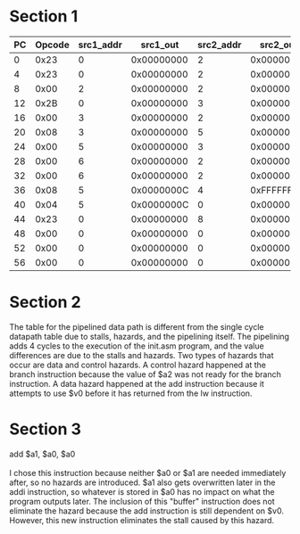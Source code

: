 # Section 1

| PC | Opcode | src1_addr | src1_out   | src2_addr | src2_out   | dst_addr | dst_data   |
|----|--------|-----------|------------|-----------|------------|----------|------------|
| 0  | 0x23   | 0         | 0x00000000 | 2         | 0x00000000 | 0        | 0x00000000 |
| 4  | 0x23   | 0         | 0x00000000 | 2         | 0x00000000 | 0        | 0x00000000 |
| 8  | 0x00   | 2         | 0x00000000 | 2         | 0x00000000 | 0        | 0xxxxxxxxx |
| 12 | 0x2B   | 0         | 0x00000000 | 3         | 0x00000000 | 2        | 0x00000056 |
| 16 | 0x00   | 3         | 0x00000000 | 2         | 0x00000056 | 2        | 0x00000056 |
| 20 | 0x08   | 3         | 0x00000000 | 5         | 0x00000000 | 3        | 0x00000000 |
| 24 | 0x00   | 5         | 0x00000000 | 3         | 0x00000000 | 3        | 0x00000084 |
| 28 | 0x00   | 6         | 0x00000000 | 2         | 0x00000056 | 4        | 0xFFFFFFAA |
| 32 | 0x00   | 6         | 0x00000000 | 2         | 0x00000056 | 5        | 0x0000000C |
| 36 | 0x08   | 5         | 0x0000000C | 4         | 0xFFFFFFAA | 6        | 0x00000000 |
| 40 | 0x04   | 5         | 0x0000000C | 0         | 0x00000000 | 7        | 0x00000056 |
| 44 | 0x23   | 0         | 0x00000000 | 8         | 0x00000000 | 8        | 0xFFFFFFA9 |
| 48 | 0x00   | 0         | 0x00000000 | 0         | 0x00000000 | 6        | 0x00000000 |
| 52 | 0x00   | 0         | 0x00000000 | 0         | 0x00000000 | 31       | 0x0000000C |
| 56 | 0x00   | 0         | 0x00000000 | 0         | 0x00000000 | 8        | 0x00000000 |

# Section 2

The table for the pipelined data path is different from the single cycle datapath table due to stalls, hazards, and the pipelining itself. The pipelining adds 4 cycles to the execution of the init.asm program, and the value differences are due to the stalls and hazards. Two types of hazards that occur are data and control hazards. A control hazard happened at the branch instruction because the value of $a2 was not ready for the branch instruction. A data hazard happened at the add instruction because it attempts to use $v0 before it has returned from the lw instruction.

# Section 3

add $a1, $a0, $a0 <br/> <br/>
I chose this instruction because neither $a0 or $a1 are needed immediately after, so no hazards are introduced. $a1 also gets overwritten later in the addi instruction, so whatever is stored in $a0 has no impact on what the program outputs later. The inclusion of this "buffer" instruction does not eliminate the hazard because the add instruction is still dependent on $v0. However, this new instruction eliminates the stall caused by this hazard.
